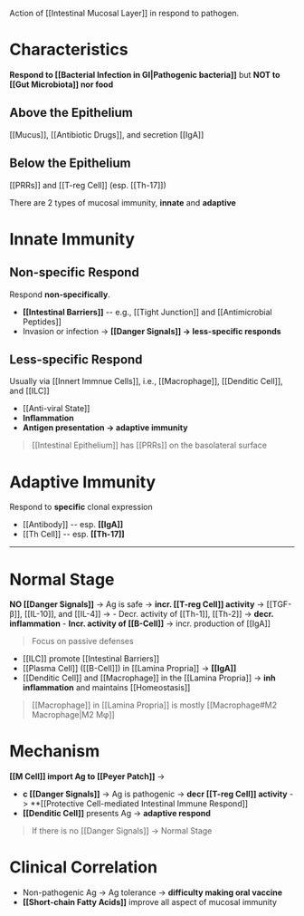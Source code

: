 Action of [[Intestinal Mucosal Layer]] in respond to pathogen.

# Characteristics
**Respond to [[Bacterial Infection in GI|Pathogenic bacteria]]** but **NOT to [[Gut Microbiota]] nor food**

## Above the Epithelium
[[Mucus]], [[Antibiotic Drugs]], and secretion [[IgA]]

## Below the Epithelium
[[PRRs]] and [[T-reg Cell]] (esp. [[Th-17]])

There are 2 types of mucosal immunity, **innate** and **adaptive**

# Innate Immunity
## Non-specific Respond
Respond **non-specifically**. 
- **[[Intestinal Barriers]]** -- e.g., [[Tight Junction]] and [[Antimicrobial Peptides]]
- Invasion or infection -> **[[Danger Signals]] -> less-specific responds** 

## Less-specific Respond
Usually via [[Innert Immnue Cells]], i.e., [[Macrophage]], [[Denditic Cell]], and [[ILC]]
- [[Anti-viral State]]
- **Inflammation**
- **Antigen presentation -> adaptive immunity**
> [[Intestinal Epithelium]] has [[PRRs]] on the basolateral surface

# Adaptive Immunity
Respond to **specific** clonal expression
- [[Antibody]] -- esp. **[[IgA]]**
- [[Th Cell]] -- esp. **[[Th-17]]**

---

# Normal Stage
**NO [[Danger Signals]]** -> Ag is safe -> **incr. [[T-reg Cell]] activity** -> [[TGF-β]], [[IL-10]], and [[IL-4]] ->
	- Decr. activity of [[Th-1]], [[Th-2]] -> **decr. inflammation**
	- **Incr. activity of [[B-Cell]]** -> incr. production of [[IgA]] 
> Focus on passive defenses
- [[ILC]] promote [[Intestinal Barriers]]
- [[Plasma Cell]] ([[B-Cell]]) in [[Lamina Propria]] -> **[[IgA]]**
- [[Denditic Cell]] and [[Macrophage]] in the [[Lamina Propria]] -> **inh inflammation** and maintains [[Homeostasis]]
> [[Macrophage]] in [[Lamina Propria]] is mostly [[Macrophage#M2 Macrophage|M2 Mφ]]

# Mechanism
**[[M Cell]] import Ag to [[Peyer Patch]]** ->
- **c [[Danger Signals]]** -> Ag is pathogenic -> **decr [[T-reg Cell]] activity** -> **[[Protective Cell-mediated Intestinal Immune Respond]]
- **[[Denditic Cell]]** presents Ag -> **adaptive respond**
> If there is no [[Danger Signals]] -> Normal Stage

# Clinical Correlation
- Non-pathogenic Ag -> Ag tolerance -> **difficulty making oral vaccine**
- **[[Short-chain Fatty Acids]]** improve all aspect of mucosal immunity